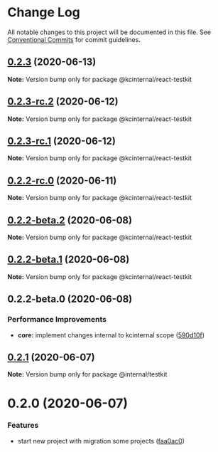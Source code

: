 # Change Log

All notable changes to this project will be documented in this file.
See [Conventional Commits](https://conventionalcommits.org) for commit guidelines.

## [0.2.3](https://github.com/kamontat/kcutils/compare/@kcinternal/react-testkit@0.2.3-rc.2...@kcinternal/react-testkit@0.2.3) (2020-06-13)

**Note:** Version bump only for package @kcinternal/react-testkit





## [0.2.3-rc.2](https://github.com/kamontat/kcutils/compare/@kcinternal/react-testkit@0.2.3-rc.1...@kcinternal/react-testkit@0.2.3-rc.2) (2020-06-12)

**Note:** Version bump only for package @kcinternal/react-testkit





## [0.2.3-rc.1](https://github.com/kamontat/kcutils/compare/@kcinternal/react-testkit@0.2.2-rc.0...@kcinternal/react-testkit@0.2.3-rc.1) (2020-06-12)

**Note:** Version bump only for package @kcinternal/react-testkit





## [0.2.2-rc.0](https://github.com/kamontat/kcutils/compare/@kcinternal/react-testkit@0.2.2-beta.2...@kcinternal/react-testkit@0.2.2-rc.0) (2020-06-11)

**Note:** Version bump only for package @kcinternal/react-testkit





## [0.2.2-beta.2](https://github.com/kamontat/kcutils/compare/@kcinternal/react-testkit@0.2.2-beta.1...@kcinternal/react-testkit@0.2.2-beta.2) (2020-06-08)

**Note:** Version bump only for package @kcinternal/react-testkit





## [0.2.2-beta.1](https://github.com/kamontat/kcutils/compare/@kcinternal/react-testkit@0.2.2-beta.0...@kcinternal/react-testkit@0.2.2-beta.1) (2020-06-08)

**Note:** Version bump only for package @kcinternal/react-testkit





## 0.2.2-beta.0 (2020-06-08)


### Performance Improvements

* **core:** implement changes internal to kcinternal scope ([590d10f](https://github.com/kamontat/kcutils/commit/590d10ff35d617e9964691b7a12d10f5b9170902))





## [0.2.1](https://github.com/kamontat/kcutils/compare/@internal/testkit@0.2.0...@internal/testkit@0.2.1) (2020-06-07)

**Note:** Version bump only for package @internal/testkit





# 0.2.0 (2020-06-07)


### Features

* start new project with migration some projects ([faa0ac0](https://github.com/kamontat/kcutils/commit/faa0ac00d95421af7540936e98f619475d3e5532))
